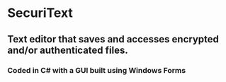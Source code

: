 # SecuriText
 
<h2>Text editor that saves and accesses encrypted and/or authenticated files.</h2>

<h3>Coded in C# with a GUI built using Windows Forms</h3>
<img href="preview.gif">
